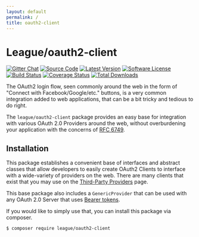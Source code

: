 ```yaml
---
layout: default
permalink: /
title: oauth2-client
---
```


League/oauth2-client
======================

[![Gitter Chat](https://img.shields.io/badge/gitter-join_chat-brightgreen.svg?style=flat-square)](https://gitter.im/thephpleague/oauth2-client)
[![Source Code](http://img.shields.io/badge/source-thephpleague/oauth2--client-blue.svg?style=flat-square)](https://github.com/thephpleague/oauth2-client)
[![Latest Version](https://img.shields.io/github/release/thephpleague/oauth2-client.svg?style=flat-square)](https://github.com/thephpleague/oauth2-client/releases)
[![Software License](https://img.shields.io/badge/license-MIT-brightgreen.svg?style=flat-square)](https://github.com/thephpleague/oauth2-client/blob/master/LICENSE)
[![Build Status](https://img.shields.io/travis/thephpleague/oauth2-client/master.svg?style=flat-square)](https://travis-ci.org/thephpleague/oauth2-client)
[![Coverage Status](https://img.shields.io/coveralls/thephpleague/oauth2-client/master.svg?style=flat-square)](https://coveralls.io/r/thephpleague/oauth2-client?branch=master)
[![Total Downloads](https://img.shields.io/packagist/dt/league/oauth2-client.svg?style=flat-square)](https://packagist.org/packages/league/oauth2-client)

The OAuth2 login flow, seen commonly around the web in the form of "Connect with Facebook/Google/etc." buttons, is a very
common integration added to web applications, that can be a bit tricky and tedious to do right.

The `league/oauth2-client` package provides an easy base for integration with various OAuth 2.0 Providers around the web,
without overburdening your application with the concerns of [RFC 6749](http://tools.ietf.org/html/rfc6749).

Installation
-------------

This package establishes a convenient base of interfaces and abstract classes that allow developers to easily create
OAuth2 Clients to interface with a wide-variety of providers on the web. There are many clients that exist that you may
use on the [Third-Party Providers](/providers/thirdparty) page.

This base package also includes a `GenericProvider` that can be used with any OAuth 2.0 Server that uses [Bearer tokens](http://tools.ietf.org/html/rfc6750).

If you would like to simply use that, you can install this package via composer.

~~~ bash
$ composer require league/oauth2-client
~~~


